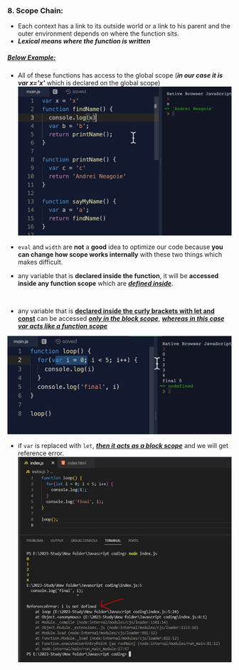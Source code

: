 ### 8. Scope Chain:

- Each context has a link to its outside world or a link to his parent and the outer environment depends on where the function sits.
- **_Lexical means where the function is written_**

##### <u>Below Example:</u>

- All of these functions has access to the global scope (**_in our case it is var x='x'_** which is declared on the global scope)
  ![alt text](<images used/Scope Chain-1.png>)

- `eval` and `width` are **not** a **good** idea to optimize our code because **you can change how scope works internally** with these two things which makes difficult.

- any variable that is **declared inside the function**, it will be **accessed inside any function scope** which are <ins>**_defined inside_**</ins>.

<br/>

- any variable that is <ins>**declared inside the curly brackets with let and const**</ins> can be accessed <ins>**_only in the block scope_**</ins>, _<ins>**whereas in this case var acts like a function scope**</ins>_

![alt text](<images used/Scope Chain-2.png>)

- if `var` is replaced with `let`, <ins>**_then it acts as a block scope_**</ins> and we will get reference error.
  ![alt text](<images used/Scope Chain-3.png>)
